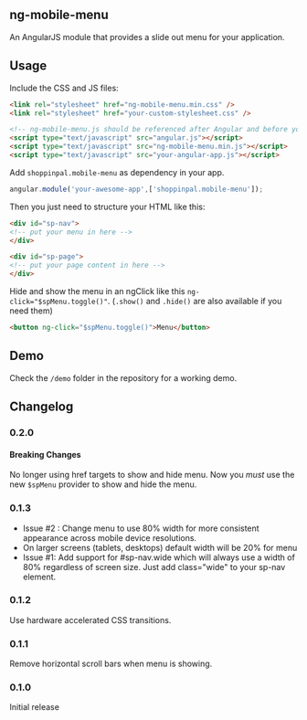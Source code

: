 ## ng-mobile-menu

An AngularJS module that provides a slide out menu for your application.

## Usage

Include the CSS and JS files:
```html
<link rel="stylesheet" href="ng-mobile-menu.min.css" />
<link rel="stylesheet" href="your-custom-stylesheet.css" />

<!-- ng-mobile-menu.js should be referenced after Angular and before your app -->
<script type="text/javascript" src="angular.js"></script>
<script type="text/javascript" src="ng-mobile-menu.min.js"></script>
<script type="text/javascript" src="your-angular-app.js"></script>

```

Add `shoppinpal.mobile-menu` as dependency in your app.

```javascript
angular.module('your-awesome-app',['shoppinpal.mobile-menu']);
```

Then you just need to structure your HTML like this:

```html
<div id="sp-nav">
<!-- put your menu in here -->
</div>

<div id="sp-page">
<!-- put your page content in here -->
</div>
```

Hide and show the menu in an ngClick like this `ng-click="$spMenu.toggle()"`. (`.show()` and `.hide()` are also available if you need them)

```html
<button ng-click="$spMenu.toggle()">Menu</button>
```

## Demo

Check the `/demo` folder in the repository for a working demo.

## Changelog
### 0.2.0
#### Breaking Changes
No longer using href targets to show and hide menu. Now you _must_ use the new `$spMenu` provider to show and hide the menu.
### 0.1.3
* Issue #2 : Change menu to use 80% width for more consistent appearance across mobile device resolutions.
 * On larger screens (tablets, desktops) default width will be 20% for menu
* Issue #1: Add support for #sp-nav.wide which will always use a width of 80% regardless of screen size. Just add class="wide" to your sp-nav element.
### 0.1.2
Use hardware accelerated CSS transitions.
### 0.1.1
Remove horizontal scroll bars when menu is showing.
### 0.1.0
Initial release